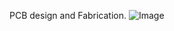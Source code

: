 PCB design and Fabrication.
![Image](https://github.com/user-attachments/assets/28ffe5a0-ab7a-47f9-bc53-71cecdbe049a)
